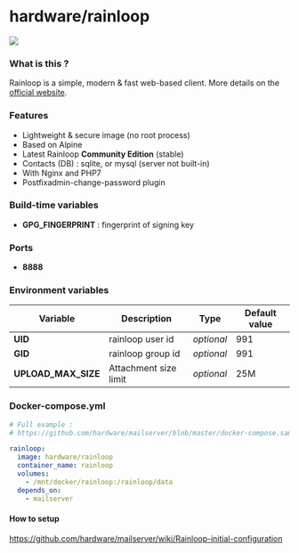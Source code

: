 # hardware/rainloop

![](https://i.goopics.net/nI.png)

### What is this ?

Rainloop is a simple, modern & fast web-based client. More details on the [official website](http://www.rainloop.net/).

### Features

- Lightweight & secure image (no root process)
- Based on Alpine
- Latest Rainloop **Community Edition** (stable)
- Contacts (DB) : sqlite, or mysql (server not built-in)
- With Nginx and PHP7
- Postfixadmin-change-password plugin

### Build-time variables

- **GPG_FINGERPRINT** : fingerprint of signing key

### Ports

- **8888**

### Environment variables

| Variable | Description | Type | Default value |
| -------- | ----------- | ---- | ------------- |
| **UID** | rainloop user id | *optional* | 991
| **GID** | rainloop group id | *optional* | 991
| **UPLOAD_MAX_SIZE** | Attachment size limit | *optional* | 25M

### Docker-compose.yml

```yml
# Full example :
# https://github.com/hardware/mailserver/blob/master/docker-compose.sample.yml

rainloop:
  image: hardware/rainloop
  container_name: rainloop
  volumes:
    - /mnt/docker/rainloop:/rainloop/data
  depends_on:
    - mailserver
```

#### How to setup

https://github.com/hardware/mailserver/wiki/Rainloop-initial-configuration
